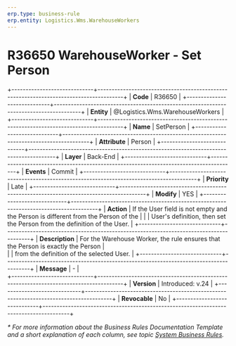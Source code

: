 ```yaml
---
erp.type: business-rule
erp.entity: Logistics.Wms.WarehouseWorkers
---
```


# R36650 WarehouseWorker - Set Person
+-----------------------------+---------------------------------------------------------------------------------------+
| **Code**                    | R36650                                                                                |
+-----------------------------+---------------------------------------------------------------------------------------+
| **Entity**                  | @Logistics.Wms.WarehouseWorkers                                                       |
+-----------------------------+---------------------------------------------------------------------------------------+
| **Name**                    | SetPerson                                                                             |
+-----------------------------+---------------------------------------------------------------------------------------+
| **Attribute**               | Person                                                                                |
+-----------------------------+---------------------------------------------------------------------------------------+
| **Layer**                   | Back-End                                                                              |
+-----------------------------+---------------------------------------------------------------------------------------+
| **Events**                  | Commit                                                                                |
+-----------------------------+---------------------------------------------------------------------------------------+
| **Priority**                | Late                                                                                  |
+-----------------------------+---------------------------------------------------------------------------------------+
| **Modify**                  | YES                                                                                   |
+-----------------------------+---------------------------------------------------------------------------------------+
| **Action**                  | If the User field is not empty and the Person is different from the Person of the     |
|                             | User's definition, then set the Person from the definition of the User.               |
+-----------------------------+---------------------------------------------------------------------------------------+
| **Description**             | For the Warehouse Worker, the rule ensures that the Person is exactly the Person      |     
|                             | from the definition of the selected User.                                             |
+-----------------------------+---------------------------------------------------------------------------------------+
| **Message**                 | \-                                                                                    |                         
+-----------------------------+---------------------------------------------------------------------------------------+
| **Version**                 | Introduced: v.24                                                                      |
+-----------------------------+---------------------------------------------------------------------------------------+
| **Revocable**               | No                                                                                    |
+-----------------------------+---------------------------------------------------------------------------------------+

*\* For more information about the Business Rules Documentation Template and a short explanation of each column, see
topic [System Business Rules](../templates/template-description-system-business-rules.md).*
